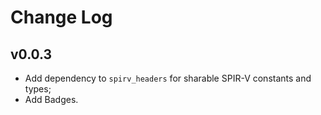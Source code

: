 # Change Log

## v0.0.3

- Add dependency to `spirv_headers` for sharable SPIR-V constants and types;
- Add Badges.
